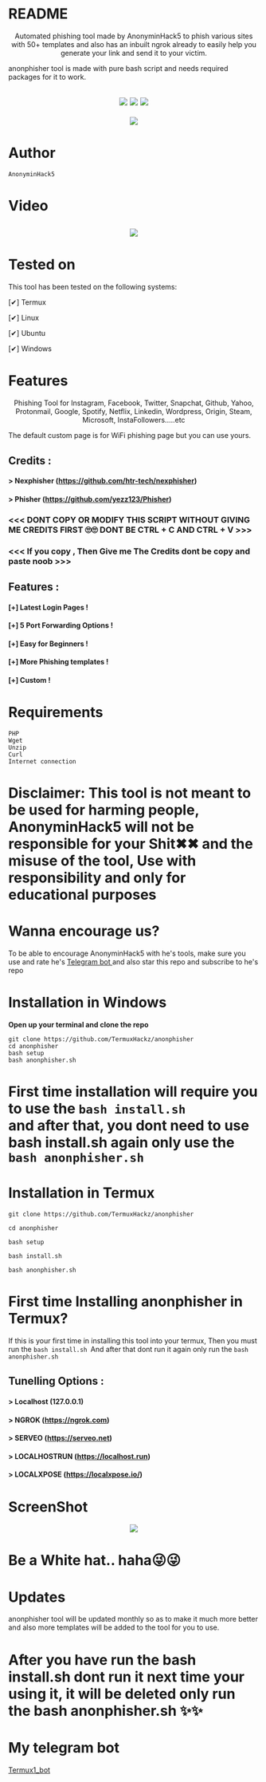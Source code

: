 # README

<p align="center">
Automated phishing tool made by AnonyminHack5 to phish various sites with 50+ templates and also has an inbuilt ngrok already to easily help you generate your link and send it to your victim. 

anonphisher tool is made with pure bash script and needs required packages for it to work. 
</p>

<h2 align="center">
<img src="https://img.shields.io/badge/Author-AnonyminHack5-brightgreen"/>
<img src="https://img.shields.io/badge/Tool%20name-Anonphisher-lightgrey"/>
<img src="https://img.shields.io/badge/Version-3.1-red"/>
</h2>


<center>
<img src="https://github.com/Samu23/README/blob/main/logo.png"/>
</center>

# Author
```
AnonyminHack5 
```
# Video
<h2 align="center">
<img src="https://github.com/Samu23/README/blob/main/an.gif"/>
</h2>

# Tested on
This tool has been tested on the following systems:

[✔] Termux

[✔] Linux

[✔] Ubuntu

[✔] Windows


# Features
<p align="center">
 Phishing Tool for Instagram, Facebook, Twitter, Snapchat, Github, Yahoo, Protonmail, Google, Spotify, Netflix, Linkedin, Wordpress, Origin, Steam, Microsoft, InstaFollowers.....etc
</p>


The default custom page is for WiFi phishing page but you can use yours. 


## Credits :
#### > Nexphisher (https://github.com/htr-tech/nexphisher) 
#### > Phisher (https://github.com/yezz123/Phisher)

### <<< DONT COPY OR MODIFY THIS SCRIPT WITHOUT GIVING ME CREDITS FIRST 🙄🙄 DONT BE CTRL + C AND CTRL + V >>>


### <<< If you copy , Then Give me The Credits dont be copy and paste noob >>>

## Features :
#### [+] Latest Login Pages !
#### [+] 5 Port Forwarding Options !
#### [+] Easy for Beginners !
#### [+] More Phishing templates ! 
#### [+] Custom ! 

# Requirements
```
PHP
Wget
Unzip
Curl
Internet connection 
```
# Disclaimer: This tool is not meant to be used for harming people, AnonyminHack5 will not be responsible for your Shit✖✖ and the misuse of the tool, Use with responsibility and only for educational purposes 

# Wanna encourage us? 
To be able to encourage AnonyminHack5 with he's tools, make sure you use and rate he's <a href="https://t.me/Termux1_bot">Telegram bot </a>and also star this repo and subscribe to he's repo


# Installation in Windows
**Open up your terminal and clone the repo**
```
git clone https://github.com/TermuxHackz/anonphisher
cd anonphisher
bash setup
bash anonphisher.sh
```

# First time installation will require you to use the <code>bash install.sh </code>and after that, you dont need to use bash install.sh again only use the <code>bash anonphisher.sh </code>

# Installation in Termux
```
git clone https://github.com/TermuxHackz/anonphisher

cd anonphisher

bash setup

bash install.sh

bash anonphisher.sh
```

# First time Installing anonphisher in Termux? 
If this is your first time in installing this tool into your termux, Then you must run the <code>bash install.sh </code>And after that dont run it again only run the <code>bash anonphisher.sh </code>

## Tunelling Options :
#### > Localhost (127.0.0.1)
#### > NGROK (https://ngrok.com)
#### > SERVEO (https://serveo.net)
#### > LOCALHOSTRUN (https://localhost.run)
#### > LOCALXPOSE (https://localxpose.io/)

# ScreenShot
<center>
<img src="https://github.com/Samu23/README/blob/main/anonphisher.PNG"/>
</center>

# Be a White hat.. haha😜😜

# Updates
anonphisher tool will be updated monthly so as to make it much more better and also more templates will be added to the tool for you to use. 

# After you have run the bash install.sh dont run it next time your using it, it will be deleted only run the bash anonphisher.sh ✨✨


# My telegram bot
<a href="https://t.me/Termux1_bot">Termux1_bot</a>


